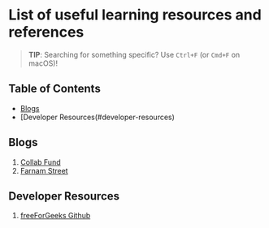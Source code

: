 # List of useful learning resources and references
> **TIP**: Searching for something specific? Use `Ctrl+F` (or `Cmd+F` on macOS)!
> 
## Table of Contents
* [Blogs](#blogs)
* [Developer Resources(#developer-resources)

## Blogs
1. [Collab Fund](https://collabfund.com/blog/)
2. [Farnam Street](https://fs.blog/blog/)

## Developer Resources
1. [freeForGeeks Github](https://github.com/JuanPabloDiaz/freeForGeeks)
